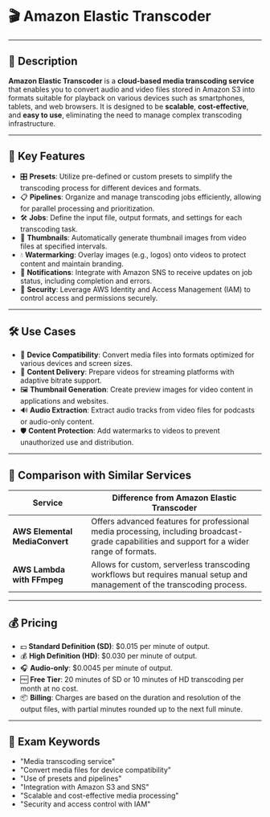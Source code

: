 # 🎬 Amazon Elastic Transcoder

---

## 📌 Description  
**Amazon Elastic Transcoder** is a **cloud-based media transcoding service** that enables you to convert audio and video files stored in Amazon S3 into formats suitable for playback on various devices such as smartphones, tablets, and web browsers. It is designed to be **scalable**, **cost-effective**, and **easy to use**, eliminating the need to manage complex transcoding infrastructure.

---

## 🚀 Key Features  
- 🎛️ **Presets**: Utilize pre-defined or custom presets to simplify the transcoding process for different devices and formats.
- 📋 **Pipelines**: Organize and manage transcoding jobs efficiently, allowing for parallel processing and prioritization.
- 🛠️ **Jobs**: Define the input file, output formats, and settings for each transcoding task.
- 📸 **Thumbnails**: Automatically generate thumbnail images from video files at specified intervals.
- 💧 **Watermarking**: Overlay images (e.g., logos) onto videos to protect content and maintain branding.
- 🔔 **Notifications**: Integrate with Amazon SNS to receive updates on job status, including completion and errors.
- 🔐 **Security**: Leverage AWS Identity and Access Management (IAM) to control access and permissions securely.

---

## 🛠️ Use Cases  
- 📱 **Device Compatibility**: Convert media files into formats optimized for various devices and screen sizes.
- 🎥 **Content Delivery**: Prepare videos for streaming platforms with adaptive bitrate support.
- 🖼️ **Thumbnail Generation**: Create preview images for video content in applications and websites.
- 🔊 **Audio Extraction**: Extract audio tracks from video files for podcasts or audio-only content.
- 🛡️ **Content Protection**: Add watermarks to videos to prevent unauthorized use and distribution.

---

## 🔁 Comparison with Similar Services  

| Service                   | Difference from Amazon Elastic Transcoder |
|---------------------------|-------------------------------------------|
| **AWS Elemental MediaConvert** | Offers advanced features for professional media processing, including broadcast-grade capabilities and support for a wider range of formats. |
| **AWS Lambda with FFmpeg**     | Allows for custom, serverless transcoding workflows but requires manual setup and management of the transcoding process. |

---

## 💰 Pricing  
- 💵 **Standard Definition (SD)**: $0.015 per minute of output.
- 💰 **High Definition (HD)**: $0.030 per minute of output.
- 🎧 **Audio-only**: $0.0045 per minute of output.
- 🆓 **Free Tier**: 20 minutes of SD or 10 minutes of HD transcoding per month at no cost.
- 📦 **Billing**: Charges are based on the duration and resolution of the output files, with partial minutes rounded up to the next full minute.

---

## 🧠 Exam Keywords  
- "Media transcoding service"
- "Convert media files for device compatibility"
- "Use of presets and pipelines"
- "Integration with Amazon S3 and SNS"
- "Scalable and cost-effective media processing"
- "Security and access control with IAM"
